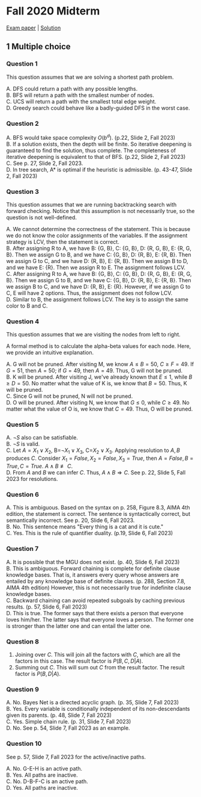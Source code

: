# Fall 2020 Midterm

[Exam paper](https://workdrive.zohopublic.com.cn/file/gkbi5fad4380a813d48f99d9df5cde2d197d0) | [Solution](https://workdrive.zohopublic.com.cn/file/gkbi5bf5616489c8f4b8dbada61144848a392)

## 1 Multiple choice

### Question 1

This question assumes that we are solving a shortest path problem.

A. DFS could return a path with any possible lengths.  
B. BFS will return a path with the smallest number of nodes.  
C. UCS will return a path with the smallest total edge weight.  
D. Greedy search could behave like a badly-guided DFS in the worst case.

### Question 2

A. BFS would take space complexity $O(b^d)$. (p.22, Slide 2, Fall 2023)  
B. If a solution exists, then the depth will be finite. So iterative deepening is guaranteed to find the solution, thus complete. The completeness of iterative deepening is equivalent to that of BFS. (p.22, Slide 2, Fall 2023)  
C. See p. 27, Slide 2, Fall 2023.  
D. In tree search, A* is optimal if the heuristic is admissible. (p. 43-47, Slide 2, Fall 2023)

### Question 3

This question assumes that we are running backtracking search with forward checking. Notice that this assumption is not necessarily true, so the question is not well-defined.

A. We cannot determine the correctness of the statement. This is because we do not know the color assignments of the variables. If the assignment strategy is LCV, then the statement is correct.  
B. After assigning R to A, we have B: {G, B}, C: {G, B}, D: {R, G, B}, E: {R, G, B}. Then we assign G to B, and we have C: {G, B}, D: {R, B}, E: {R, B}. Then we assign G to C, and we have D: {R, B}, E: {R, B}. Then we assign B to D, and we have E: {R}. Then we assign R to E. The assignment follows LCV.  
C. After assigning R to A, we have B: {G, B}, C: {G, B}, D: {R, G, B}, E: {R, G, B}. Then we assign G to B, and we have C: {G, B}, D: {R, B}, E: {R, B}. Then we assign B to C, and we have D: {R, B}, E: {R}. However, if we assign G to C, E will have 2 options. Thus, the assignment does not follow LCV.  
D. Similar to B, the assignment follows LCV. The key is to assign the same color to B and C.

### Question 4

This question assumes that we are visiting the nodes from left to right.

A formal method is to calculate the alpha-beta values for each node. Here, we provide an intuitive explanation.

A. G will not be pruned. After visiting M, we know $A \leq B = 50$, $C \geq F = 49$. If $G = 51$, then $A = 50$; if $G = 49$, then $A = 49$. Thus, G will not be pruned.  
B. K will be pruned. After visiting J, we've already known that $E \leq 1$, while $B \geq D = 50$. No matter what the value of K is, we know that $B = 50$. Thus, K will be pruned.  
C. Since G will not be pruned, N will not be pruned.  
D. O will be pruned. After visiting N, we know that $G \leq 0$, while $C \geq 49$. No matter what the value of O is, we know that $C = 49$. Thus, O will be pruned.

### Question 5

A. $\neg S$ also can be satisfiable.  
B. $\neg S$ is valid.  
C. Let $A=X_1 \lor X_2$, B=$\neg X_1 \lor X_3$, C=$X_2 \lor X_3$. Applying resolution to $A, B$ produces $C$. Consider $X_1 = False, X_2 = False, X_3 = True$, then $A = False, B = True, C = True$. $A \land B \not \equiv C$.  
D. From $A$ and $B$ we can infer $C$. Thus, $A \land B \Rightarrow C$. See p. 22, Slide 5, Fall 2023 for resolutions.

### Question 6

A. This is ambiguous. Based on the syntax on p. 258, Figure 8.3, AIMA 4th edition, the statement is correct. The sentence is syntactically correct, but semantically incorrect. See p. 20, Slide 6, Fall 2023.  
B. No. This sentence means "Every thing is a cat and it is cute."  
C. Yes. This is the rule of quantifier duality. (p.19, Slide 6, Fall 2023)

### Question 7

A. It is possible that the MGU does not exist. (p. 40, Slide 6, Fall 2023)  
B. This is ambiguous. Forward chaining is complete for definite clause knowledge bases. That is, it answers every query whose answers are entailed by any knowledge base of definite clauses. (p. 288, Section 7.8, AIMA 4th edition) However, this is not necessarily true for indefinite clause knowledge bases.  
C. Backward chaining can avoid repeated subgoals by caching previous results. (p. 57, Slide 6, Fall 2023)  
D. This is true. The former says that there exists a person that everyone loves him/her. The latter says that everyone loves a person. The former one is stronger than the latter one and can entail the latter one.

### Question 8

1. Joining over $C$. This will join all the factors with $C$, which are all the factors in this case. The result factor is $P(B, C, D|A)$.
2. Summing out $C$. This will sum out $C$ from the result factor. The result factor is $P(B, D|A)$.

### Question 9

A. No. Bayes Net is a directed acyclic graph. (p. 35, Slide 7, Fall 2023)  
B. Yes. Every variable is conditionally independent of its non-descendants given its parents. (p. 48, Slide 7, Fall 2023)  
C. Yes. Simple chain rule. (p. 31, Slide 7, Fall 2023)  
D. No. See p. 54, Slide 7, Fall 2023 as an example.

### Question 10

See p. 57, Slide 7, Fall 2023 for the active/inactive paths.

A. No. G-E-H is an active path.  
B. Yes. All paths are inactive.  
C. No. D-B-F-C is an active path.  
D. Yes. All paths are inactive.
